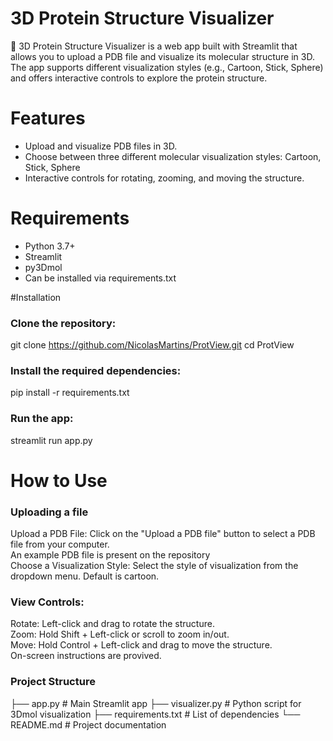 # 3D Protein Structure Visualizer
🔬 3D Protein Structure Visualizer is a web app built with Streamlit that allows you to upload a PDB file and visualize its molecular structure in 3D.<br/>
The app supports different visualization styles (e.g., Cartoon, Stick, Sphere) and offers interactive controls to explore the protein structure.

# Features
- Upload and visualize PDB files in 3D.
- Choose between three different molecular visualization styles: Cartoon, Stick, Sphere
- Interactive controls for rotating, zooming, and moving the structure.

# Requirements
- Python 3.7+
- Streamlit
- py3Dmol
- Can be installed via requirements.txt

#Installation
### Clone the repository:

git clone https://github.com/NicolasMartins/ProtView.git
cd ProtView

### Install the required dependencies:
pip install -r requirements.txt

### Run the app:
streamlit run app.py

# How to Use
### Uploading a file
Upload a PDB File: Click on the "Upload a PDB file" button to select a PDB file from your computer.<br/>
An example PDB file is present on the repository<br/>
Choose a Visualization Style: Select the style of visualization from the dropdown menu. Default is cartoon.<br/>
### View Controls:<br/>
Rotate: Left-click and drag to rotate the structure.<br/>
Zoom: Hold Shift + Left-click or scroll to zoom in/out.<br/>
Move: Hold Control + Left-click and drag to move the structure.<br/>
On-screen instructions are provived.<br/>

### Project Structure
├── app.py                # Main Streamlit app
├── visualizer.py         # Python script for 3Dmol visualization
├── requirements.txt      # List of dependencies
└── README.md             # Project documentation

